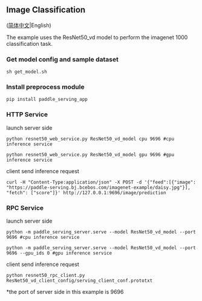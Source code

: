 ## Image Classification

([简体中文](./README_CN.md)|English)

The example uses the ResNet50_vd model to perform the imagenet 1000 classification task.

### Get model config and sample dataset
```
sh get_model.sh
```

### Install preprocess module

```
pip install paddle_serving_app
```

### HTTP Service

launch server side
```
python resnet50_web_service.py ResNet50_vd_model cpu 9696 #cpu inference service
```
```
python resnet50_web_service.py ResNet50_vd_model gpu 9696 #gpu inference service
```


client send inference request
```
curl -H "Content-Type:application/json" -X POST -d '{"feed":[{"image": "https://paddle-serving.bj.bcebos.com/imagenet-example/daisy.jpg"}], "fetch": ["score"]}' http://127.0.0.1:9696/image/prediction
```

### RPC Service

launch server side
```
python -m paddle_serving_server.serve --model ResNet50_vd_model --port 9696 #cpu inference service
```

```
python -m paddle_serving_server.serve --model ResNet50_vd_model --port 9696 --gpu_ids 0 #gpu inference service
```

client send inference request
```
python resnet50_rpc_client.py ResNet50_vd_client_config/serving_client_conf.prototxt
```
*the port of server side in this example is 9696
